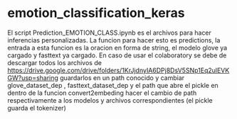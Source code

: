 # emotion_classification_keras
El script Prediction_EMOTION_CLASS.ipynb es el archivos para hacer inferencias personalizadas. La funcion para hacer esto es predictions, la entrada a esta funcion es la oracion
en forma de string, el modelo glove ya cargado y fasttext ya cargado. En caso de usar el colaboratory se debe de descargar todos los archivos de https://drive.google.com/drive/folders/1KrJjdnyIA6DPj8DsV5SNp1Eq2ulEVKGW?usp=sharing
guardarlos en un path conocido y cambiar glove_dataset_dep , fasttext_dataset_dep y el path que abre el pickle en dentro de la funcion convert2embeding hacer el cambio de path 
respectivamente a los modelos y archivos correspondientes (el pickle guarda el tokenizer)
